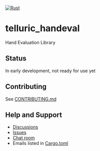[![Rust](https://github.com/TelluricDeckay/telluric_handeval/workflows/Rust/badge.svg?branch=trunk)](https://github.com/TelluricDeckay/telluric_handeval/actions?query=workflow%3ARust)

# telluric_handeval

Hand Evaluation Library

## Status

In early development, not ready for use yet

## Contributing

See
[CONTRIBUTING.md](https://github.com/TelluricDeckay/telluric_handeval/blob/trunk/CONTRIBUTING.md)

## Help and Support

* [Discussions](https://github.com/TelluricDeckay/telluric_handeval/discussions)
* [Issues](https://github.com/TelluricDeckay/telluric_handeval/issues)
* [Chat room](https://telluric-deckay.zulipchat.com/)
* Emails listed in [Cargo.toml](https://github.com/TelluricDeckay/telluric_handeval/blob/trunk/Cargo.toml)
